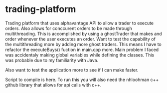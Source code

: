 # trading-platform

Trading platform that uses alphavantage API to allow a trader to execute orders.
Also allows for conccurent orders to be made through multithreading.
This is accomplished by using a ghostTrader that makes and order whenever the user executes an order.
Want to test the capability of the multithreading more by adding more ghost traders. This means I have to refactor the executeBuys() fuction in main.cpp more.
Main problem I faced was accidentaly making global variables while defining the classes. This was probable due to my familiarity with Java. 

Also want to test the application more to see if I can make faster.


Script to compile is here.
To run this you will also need the nhloohman c++ github library that allows for api calls with c++.






